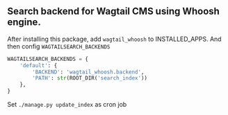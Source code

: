 ## Search backend for Wagtail CMS using Whoosh engine.

After installing this package, add `wagtail_whoosh` to INSTALLED_APPS. And then config `WAGTAILSEARCH_BACKENDS`

```python
WAGTAILSEARCH_BACKENDS = {
    'default': {
        'BACKEND': 'wagtail_whoosh.backend',
        'PATH': str(ROOT_DIR('search_index'))
    },
}
```

Set `./manage.py update_index` as cron job
